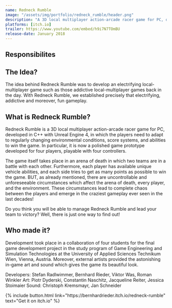 ```yaml
---
name: Redneck Rumble
image: "/assets/img/portfolio/redneck_rumble/header.png"
description: "A 3D local multiplayer action-arcade racer game for PC, developed in C++ with Unreal Engine 4."
platforms: [itch.io] 
trailer: https://www.youtube.com/embed/h9i7N7TOmBU
release-date: January 2018
---
```


## Responsibilites


## The Idea?
The idea behind Redneck Rumble was to develop an electrifying local-multiplayer game such as those addictive local-multiplayer games back in the day. With Redneck Rumble, we established precisely that electrifying, addictive and moreover, fun gameplay.

## What is Redneck Rumble?
Redneck Rumble is a 3D local multiplayer action-arcade racer game for PC, developed in C++ with Unreal Engine 4, in which the players need to adapt to regularly changing environmental conditions, score systems, and abilities to win the game. In particular, it is now a polished game prototype developed for four players, playable with four controllers. 

The game itself takes place in an arena of death in which two teams are in a battle with each other. Furthermore, each player has available unique vehicle abilities, and each side tries to get as many points as possible to win the game. BUT, as already mentioned, there are uncontrollable and unforeseeable circumstances which affect the arena of death, every player, and the environment. These circumstances lead to complete chaos between the players and emerge in the craziest gameplay ever seen in the last decades! 

Do you think you will be able to manage Redneck Rumble and lead your team to victory? Well, there is just one way to find out!

## Who made it?
Development took place in a collaboration of four students for the final game development project in the study program of Game Engineering and Simulation Technologies at the University of Applied Sciences Technikum Wien, Vienna, Austria. Moreover, external artists provided the astonishing in-game art and sound which gives the game its beautiful look.

Developers: Stefan Radlwimmer, Bernhard Rieder, Viktor Was, Roman Winkler
Art: Piotr Dyderski, Constantin Naschitz, Jacqueline Reiter, Jessica Stoimaier
Sound: Christoph Kremsmayr, Jan Schneider


<p class="text-center">
{% include button.html link="https://bernhardrieder.itch.io/redneck-rumble" text="Get it on itch.io" %}
</p>